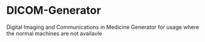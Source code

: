 # DICOM-Generator
Digital Imaging and Communications in Medicine Generator for usage where the normal machines are not availavle 
